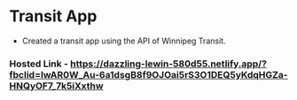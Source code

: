 # Transit App
- Created a transit app using the API of Winnipeg Transit.
### Hosted Link -	https://dazzling-lewin-580d55.netlify.app/?fbclid=IwAR0W_Au-6a1dsgB8f9OJOai5rS3O1DEQ5yKdqHGZa-HNQyOF7_7k5iXxthw

